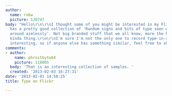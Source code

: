 ```yaml
---
author:
  name: robw
  picture: 120747
body: "Hello\r\n\r\nI thought some of you might be interested in my Flickr site which
  has a pretty good collection of 'Random signs and bits of type seen whilst I walk
  around aimlessly'. Not big branded stuff that we all know, more the homemade/sign-writer/weathered-and-looks-unusual
  kinda thing.\r\n\r\nI'm sure I'm not the only one to record type-in-action that's
  interesting, so if anyone else has something similar, feel free to share!\r\n\r\nhttp://www.flickr.com/photos/46913941@N02/\r\n"
comments:
- author:
    name: phrostbyte64
    picture: 116005
  body: 'That is an interesting collection of samples. '
  created: '2013-02-03 16:27:31'
date: '2013-02-01 14:58:25'
title: Type on Flickr

---
```

